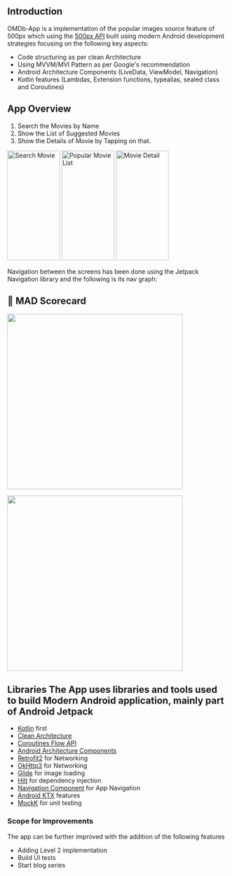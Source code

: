  
## Introduction      
OMDb-App is a implementation of the popular images source feature of 500px which using the [500px API](https://github.com/500px/legacy-api-documentation) built using modern Android development strategies focusing on the following key aspects:     
- Code structuring as per clean Architecture      
- Using MVVM/MVI Pattern as per Google's recommendation      
- Android Architecture Components (LiveData, ViewModel, Navigation)        
- Kotlin features (Lambdas, Extension functions, typealias, sealed class and Coroutines)        
    
## App Overview      
1. Search the Movies by Name </br>
2. Show the List of Suggested Movies </br>
3. Show the Details of Movie by Tapping on that.</br>

<img alt="Search Movie" height="250px" width="120px" src="https://user-images.githubusercontent.com/22414106/168666766-16c718e7-1267-4c00-a7b0-3065f497fc7b.png" > <img alt="Popular Movie List" height="250px" width="120px" src="https://user-images.githubusercontent.com/22414106/168666738-4ba5ddf6-a4ae-4ffd-a4f8-6fff0057ab49.png" > <img alt="Movie Detail" height="250px" width="120px" src="https://user-images.githubusercontent.com/22414106/168666768-cc296ede-395b-477b-9341-f31c07f6d7f9.png" > 
         
Navigation between the screens has been done using the Jetpack Navigation library and the following is its nav graph:    

 ## 🚀 MAD Scorecard
<img src="https://user-images.githubusercontent.com/22414106/173184347-8ceefbb6-608d-44dd-8113-adff209267e5.png" width="400"></img>

<img src="https://user-images.githubusercontent.com/22414106/173184370-ec7057e9-3db1-4ed3-8a4c-14437e8f67f5.png" width="400"></img>
      
## Libraries The App uses libraries and tools used to build Modern Android application, mainly part of Android Jetpack 
- [Kotlin](https://kotlinlang.org/) first
- [Clean Architecture](https://pub.dev/documentation/flutter_clean_architecture/latest/) 
- [Coroutines Flow API](https://kotlinlang.org/docs/reference/coroutines/flow.html)
- [Android Architecture Components](https://developer.android.com/topic/libraries/architecture)
- [Retrofit2](https://square.github.io/retrofit/) for Networking
- [OkHttp3](https://square.github.io/okhttp/) for Networking
- [Glide](https://github.com/bumptech/glide) for image loading
- [Hilt](https://dagger.dev/hilt/) for dependency injection
- [Navigation Component](https://developer.android.com/guide/navigation/) for App Navigation
- [Android KTX](https://developer.android.com/kotlin/ktx) features
- [MockK](https://mockk.io/) for unit testing



### Scope for Improvements        
 The app can be further improved with the addition of the following features
- Adding Level 2 implementation
- Build UI tests
- Start blog series

